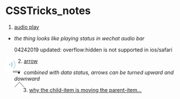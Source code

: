 # CSSTricks_notes

1. [audio play](/audio_playing.html)
  * *the thing looks like playing status in wechat audio bar* <br>
     <p>04242019 updated: overflow:hidden is not supported in ios/safari </p>
  <img src="/img/audio_playing.gif"
     alt="audio play"
     style="float: left; margin-right: 10px;width:40px;height:40px;" />
     
2. [arrow](https://github.com/xrlu0929/CSSTricks_notes/blob/master/arrow_up_and_down.css)
  * *combined with data status, arrows can be turned upward and downward* <br>
   <img src="/img/arrow.png"
     alt="arrow"
     style="float: left; margin-right: 10px;" />

3. [why the child-item is moving the parent-item...](/margin.html)